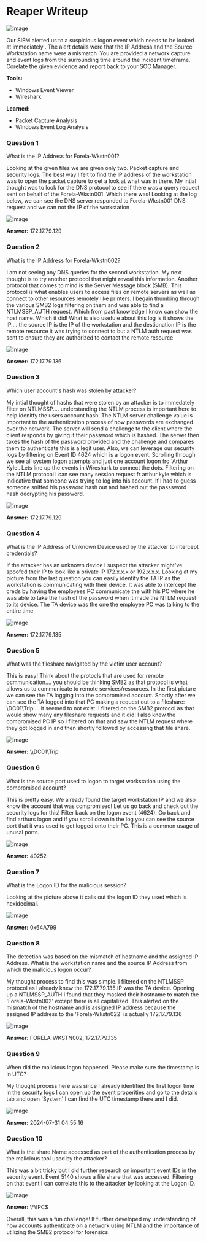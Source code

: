 # **Reaper Writeup**
![image](https://github.com/user-attachments/assets/152adfc9-90e0-418d-81d7-59841be328a1)

Our SIEM alerted us to a suspicious logon event which needs to be looked at immediately . The alert details were that the IP Address and the Source Workstation name were a mismatch .You are provided a network capture and event logs from the surrounding time around the incident timeframe. Corelate the given evidence and report back to your SOC Manager.

**Tools:**
- Windows Event Viewer
- Wireshark

**Learned:**
- Packet Capture Analysis
- Windows Event Log Analysis

### **Question 1**
What is the IP Address for Forela-Wkstn001?

Looking at the given files we are given only two. Packet capture and security logs. The best way I felt to find the IP address of the workstation was to open the packet capture to get a look at what was in there. My intial thought was to look for the DNS protocol to see if there was a query request sent on behalf of the Forela-Wkstn001. Which there was! Looking at the log below, we can see the DNS server responded to Forela-Wkstn001 DNS request and we can not the IP of the workstation
	
![image](https://github.com/user-attachments/assets/291e8ad6-074e-4c61-aca5-a794f3f08ab8)

**Answer:** 172.17.79.129
### **Question 2**
What is the IP Address for Forela-Wkstn002?

I am not seeing any DNS queries for the second workstation. My next thought is to try another protocol that might reveal this information. Another protocol that comes to mind is the Server Message block (SMB). This protocol is what enables users to access files on remote servers as well as connect to other resources remotely like printers. I begain thumbing through the various SMB2 logs filtering on them and was able to find a NTLMSSP_AUTH request. Which from past knowledge I know can show the host name. Which it did! What is also usefule about this log is it shows the IP.... the source IP is the IP of the workstation and the destionation IP is the remote resource it was trying to connect to but a NTLM auth request was sent to ensure they are authorized to contact the remote resource
	
![image](https://github.com/user-attachments/assets/62eeb605-0c73-4850-9137-8953f8575c01)

**Answer:** 172.17.79.136
### **Question 3**
Which user account's hash was stolen by attacker?

My intial thought of hashs that were stolen by an attacker is to immedately filter on NTLMSSP.... understanding the NTLM process is important here to help idenitfy the users account hash. The NTLM server challenge value is important to the authentication process of how passwords are exchanged over the network. The server will send a challenge to the client where the client responds by giving it their password which is hashed. The server then takes the hash of the password provided and the challenge and compares them to authenticate this is a legit user. Also, we can leverage our security logs by filtering on Event ID 4624 which is a logon event. Scrolling through we see all system logon attempts and just one account logon fro 'Arthur Kyle'. Lets line up the events in Wireshark to connect the dots. Filtering on the NTLM protocol I can see many session request fr arthur kyle which is indicative that someone was trying to log into his account. If I had to guess someone sniffed his password hash out and hashed out the passsword hash decrypting his password.
	
![image](https://github.com/user-attachments/assets/d98f675f-4320-407f-9d0c-c968ecb8e244)

**Answer:** 172.17.79.129
### **Question 4**
What is the IP Address of Unknown Device used by the attacker to intercept credentials?

If the attacker has an unknown device I suspect the attacker might've spoofed their IP to look like a private IP 172.x.x.x or 192.x.x.x. Looking at my picture from the last question you can easily identify the TA IP as the workstation is communicating with their device. It was able to intercept the creds by having the employees PC communicate the with his PC where he was able to take the hash of the password when it made the NTLM request to its device. The TA device was the one the employee PC was talking to the entire time
	
![image](https://github.com/user-attachments/assets/d04b36f3-42e4-4a20-a8dc-a5b5ca56849d)

**Answer:** 172.17.79.135
### **Question 5**
What was the fileshare navigated by the victim user account?

This is easy! Think about the protocls that are used for remote ocmmunication.... you should be thinking SMB2 as that protocol is what allows us to communicate to remote services/resources. In the first picture we can see the TA logging into the compromised account. Shortly after we can see the TA logged into that PC making a request out to a fileshare: \\DC01\Trip.... it seemed to not exist. I filtered on the SMB2 protocol as that would show many any fileshare requests and it did! I also knew the compromised PC IP so I filtered on that and saw the NTLM request where they got logged in and then shortly followed by accessing that file share.
	
![image](https://github.com/user-attachments/assets/44277938-62f2-47e5-b626-cefdb802ca7d)

**Answer:** \\\\DC01\\Trip
### **Question 6**
What is the source port used to logon to target workstation using the compromised account?

This is pretty easy. We already found the target workstation IP and we also know the account that was compromised! Let us go back and check out the security logs for this! Filter back on the logon event (4624). Go back and find arthurs logon and if you scroll down in the log you can see the source port that it was used to get logged onto their PC. This is a common usage of unusal ports.

![image](https://github.com/user-attachments/assets/b2653107-6430-47d5-8af1-a20436f8fd13)

**Answer:** 40252
### **Question 7**
What is the Logon ID for the malicious session?

Looking at the picture above it calls out the logon ID they used which is hexidecimal. 
	  
![image](https://github.com/user-attachments/assets/0572cdb6-e6f8-4e32-9e34-48c1866d32ef)

**Answer:** 0x64A799
### **Question 8**
The detection was based on the mismatch of hostname and the assigned IP Address. What is the workstation name and the source IP Address from which the malicious logon occur?

My thought process to find this was simple. I filtered on the NTLMSSP protocol as I already knew the 172.17.79.135 IP was the TA device. Opening up a NTLMSSP_AUTH I found that they masked their hostname to match the 'Forela-Wkstn002' except there is all capitalized. This alerted on the mismatch of the hostname and is assigned IP address because the assigned IP address to the 'Forela-Wkstn022' is actually 172.17.79.136

![image](https://github.com/user-attachments/assets/0e6adb1c-cefe-4dd9-a766-b6aa598e6026)

**Answer:** FORELA-WKSTN002, 172.17.79.135
### **Question 9**
When did the malicious logon happened. Please make sure the timestamp is in UTC?

My thought process here was since I already identified the first logon time in the security logs I can open up the event properities and go to the details tab and open 'System' I can find the UTC timestamp there and I did.

![image](https://github.com/user-attachments/assets/73e82dea-03dd-4477-80f1-bf06c136559d)

**Answer:** 2024-07-31 04:55:16
### **Question 10**
What is the share Name accessed as part of the authentication process by the malicious tool used by the attacker?

This was a bit tricky but I did further research on important event IDs in the security event. Event 5140 shows a file share that was accessed. Filtering on that event I can correlate this to the attacker by looking at the Logon ID.
	
![image](https://github.com/user-attachments/assets/50d8f591-5bcc-470a-93f9-80c97395f3af)

**Answer:** \\*\IPC$

Overall, this was a fun challenge! It further developed my understanding of how accounts authenticate on a network using NTLM and the importance of utilizing the SMB2 protocol for forensics.
